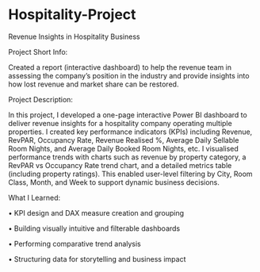 # Hospitality-Project
Revenue Insights in Hospitality Business

Project Short Info: 

Created a report (interactive dashboard) to help the revenue team in assessing the company’s position in the industry and provide insights into how lost revenue and market share can be restored.

Project Description:

In this project, I developed a one-page interactive Power BI dashboard to deliver revenue insights for a hospitality company operating multiple properties. I created key performance indicators (KPIs) including Revenue, RevPAR, Occupancy Rate, Revenue Realised %, Average Daily Sellable Room Nights, and Average Daily Booked Room Nights, etc. I visualised performance trends with charts such as revenue by property category, a RevPAR vs Occupancy Rate trend chart, and a detailed metrics table (including property ratings). This enabled user-level filtering by City, Room Class, Month, and Week to support dynamic business decisions.

What I Learned:

•	KPI design and DAX measure creation and grouping

•	Building visually intuitive and filterable dashboards

•	Performing comparative trend analysis

•	Structuring data for storytelling and business impact
